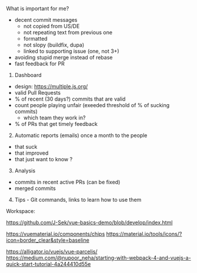What is important for me?
 - decent commit messages
   - not copied from US/DE
   - not repeating text from previous one
   - formatted
   - not slopy (buildfix, dupa)
   - linked to supporting issue (one, not 3+) 
 - avoiding stupid merge instead of rebase
 - fast feedback for PR

1. Dashboard
  - design: https://multiple.js.org/
  - valid Pull Requests
  - % of recent (30 days?) commits that are valid
  - count people playing unfair (exeeded threshold of % of sucking commits)
    - which team they work in?
  - % of PRs that get timely feedback

2. Automatic reports (emails) once a month to the people
  - that suck
  - that improved
  - that just want to know ?

3. Analysis
  - commits in recent active PRs (can be fixed)
  - merged commits

4. Tips - Git commands, links to learn how to use them

Workspace:

https://github.com/J-Sek/vue-basics-demo/blob/develop/index.html

https://vuematerial.io/components/chips
https://material.io/tools/icons/?icon=border_clear&style=baseline

https://alligator.io/vuejs/vue-parceljs/
https://medium.com/@nupoor_neha/starting-with-webpack-4-and-vuejs-a-quick-start-tutorial-4a244410d55e